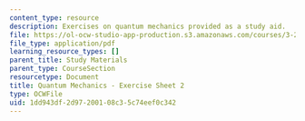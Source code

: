 ```yaml
---
content_type: resource
description: Exercises on quantum mechanics provided as a study aid.
file: https://ol-ocw-studio-app-production.s3.amazonaws.com/courses/3-23-electrical-optical-and-magnetic-properties-of-materials-fall-2007/1dd943df2d97200108c35c74eef0c342_qm2.pdf
file_type: application/pdf
learning_resource_types: []
parent_title: Study Materials
parent_type: CourseSection
resourcetype: Document
title: Quantum Mechanics - Exercise Sheet 2
type: OCWFile
uid: 1dd943df-2d97-2001-08c3-5c74eef0c342
---
```

